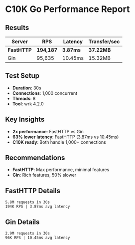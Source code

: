 # C10K Go Performance Report

## Results

| Server | RPS | Latency | Transfer/sec |
|--------|-----|---------|--------------|
| **FastHTTP** | **194,187** | **3.87ms** | **37.22MB** |
| Gin | 95,635 | 10.45ms | 15.32MB |

## Test Setup
- **Duration**: 30s
- **Connections**: 1,000 concurrent
- **Threads**: 8
- **Tool**: wrk 4.2.0

## Key Insights
- **2x performance**: FastHTTP vs Gin
- **63% lower latency**: FastHTTP (3.87ms vs 10.45ms)
- **C10K ready**: Both handle 1,000+ connections

## Recommendations
- **FastHTTP**: Max performance, minimal features
- **Gin**: Rich features, 50% slower

## FastHTTP Details
```
5.8M requests in 30s
194K RPS | 3.87ms avg latency
```

## Gin Details
```
2.9M requests in 30s
96K RPS | 10.45ms avg latency
```